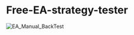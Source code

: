 # Free-EA-strategy-tester
![EA_Manual_BackTest](https://user-images.githubusercontent.com/6564727/213298906-07e006cd-f5d6-4750-abb4-4e2eeb5bb982.png)
